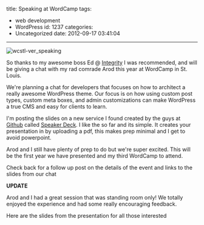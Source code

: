 title: Speaking at WordCamp
tags:
  - web development
  - WordPress
id: 1237
categories:
  - Uncategorized
date: 2012-09-17 03:41:04
---

![wcstl-ver_speaking](/wp-content/uploads/wcstl-ver_speaking.png)

So thanks to my awesome boss Ed @ [Integrity](http://integritystl.com "St. Louis web development firm") I was recommended, and will be giving a chat with my rad comrade Arod this year at WordCamp in St. Louis.

We're planning a chat for developers that focuses on how to architect a really awesome WordPress theme. Our focus is on how using custom post types, custom meta boxes, and admin customizations can make WordPress a true CMS and easy for clients to learn.

I'm posting the slides on a new service I found created by the guys at [Github](http://github.com) called [Speaker Deck](http://speakerdeck.com). I like the so far and its simple. It creates your presentation in by uploading a pdf, this makes prep minimal and I get to avoid powerpoint.

Arod and I still have plenty of prep to do but we're super excited. This will be the first year we have presented and my third WordCamp to attend.

Check back for a follow up post on the details of the event and links to the slides from our chat

**UPDATE**

Arod and I had a great session that was standing room only! We totally enjoyed the experience and had some really encouraging feedback.

Here are the slides from the presentation for all those interested

<script async class="speakerdeck-embed" data-id="505dd39883dd870002023769" data-ratio="1.2945638432364097" src="//speakerdeck.com/assets/embed.js"></script>